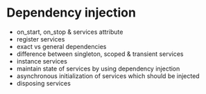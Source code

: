 # Dependency injection

- on_start, on_stop & services attribute
- register services
- exact vs general dependencies
- difference between singleton, scoped & transient services
- instance services
- maintain state of services by using dependency injection
- asynchronous initialization of services which should be injected
- disposing services

